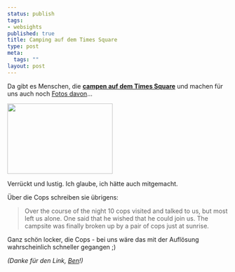 ```yaml
--- 
status: publish
tags: 
- websights
published: true
title: Camping auf dem Times Square
type: post
meta: 
  tags: ""
layout: post
---
```

Da gibt es Menschen, die <strong><a href="http://www.flickr.com/photos/superamit/sets/444564/">campen auf dem Times Square</a></strong> und machen für uns auch noch <a href="http://www.flickr.com/photos/superamit/sets/444564/">Fotos davon</a>...

<a title="More visitors..., by superamit" href="http://www.flickr.com/photos/superamit/18878040/in/set-444564/"><img src="http://photos15.flickr.com/18878040_d842c88e36_m.jpg" width="240" height="160" class="centered"/></a>

Verrückt und lustig. Ich glaube, ich hätte auch mitgemacht.

Über die Cops schreiben sie übrigens:

<blockquote>Over the course of the night 10 cops visited and talked to us, but most left us alone. One said that he wished that he could join us. The campsite was finally broken up by a pair of cops just at sunrise.</blockquote>

Ganz schön locker, die Cops - bei uns wäre das mit der Auflösung wahrscheinlich schneller gegangen ;)

<em>(Danke für den Link, <a href="http://www.chi-mail.de">Ben</a>!)</em>

